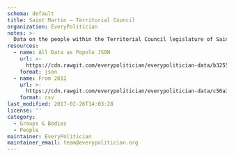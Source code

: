 ```yaml
---
schema: default
title: Saint Martin — Territorial Council
organization: EveryPolitician
notes: >-
  Data on the people within the Territorial Council legislature of Saint Martin.
resources:
  - name: All Data as Popolo JSON
    url: >-
      https://cdn.rawgit.com/everypolitician/everypolitician-data/b3255021ab758e67a24b29b7865bbc75e1fcad6a/data/Saint_Martin/Council/ep-popolo-v1.0.json
    format: json
  - name: From 2012
    url: >-
      https://cdn.rawgit.com/everypolitician/everypolitician-data/c56a3948cc2ebe20624e2d1dfee623e9d172a3d2/data/Saint_Martin/Council/term-2012.csv
    format: csv
last_modified: 2017-02-26T14:03:28
license: ''
category:
  - Groups & Bodies
  - People
maintainer: EveryPolitician
maintainer_email: team@everypolitician.org
---
```

